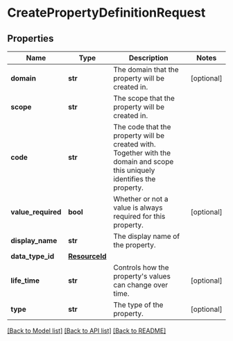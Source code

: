 # CreatePropertyDefinitionRequest

## Properties
Name | Type | Description | Notes
------------ | ------------- | ------------- | -------------
**domain** | **str** | The domain that the property will be created in. | [optional] 
**scope** | **str** | The scope that the property will be created in. | 
**code** | **str** | The code that the property will be created with. Together with the domain and  scope this uniquely identifies the property. | 
**value_required** | **bool** | Whether or not a value is always required for this property. | [optional] 
**display_name** | **str** | The display name of the property. | 
**data_type_id** | [**ResourceId**](ResourceId.md) |  | 
**life_time** | **str** | Controls how the property&#39;s values can change over time. | [optional] 
**type** | **str** | The type of the property. | [optional] 

[[Back to Model list]](../README.md#documentation-for-models) [[Back to API list]](../README.md#documentation-for-api-endpoints) [[Back to README]](../README.md)


